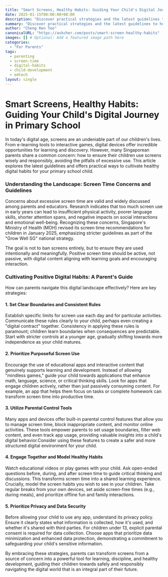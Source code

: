 ```yaml
---
title: "Smart Screens, Healthy Habits: Guiding Your Child's Digital Journey in Primary School"
date: 2025-01-15T00:00:00+08:00
description: "Discover practical strategies and the latest guidelines to help you cultivate healthy digital habits and responsible screen use for your primary school child."
summary: "Discover practical strategies and the latest guidelines to help you cultivate healthy digital habits and responsible screen use for your primary school child."
author: "Cheng Ren Teo"
canonicalURL: "https://askcher.com/posts/smart-screen-healthy-habits"
images: [] # Optional: Add a featured image path here
categories:
  - "For Parents"
tags:
  - parenting
  - screen-time
  - digital-habits
  - child-development
  - edtech
layout: single
---
```


# Smart Screens, Healthy Habits: Guiding Your Child's Digital Journey in Primary School

In today's digital age, screens are an undeniable part of our children's lives. From e-learning tools to interactive games, digital devices offer incredible opportunities for learning and discovery. However, many Singaporean parents share a common concern: how to ensure their children use screens wisely and responsibly, avoiding the pitfalls of excessive use. This article explores the latest guidelines and offers practical ways to cultivate healthy digital habits for your primary school child.

### Understanding the Landscape: Screen Time Concerns and Guidelines

Concerns about excessive screen time are valid and widely discussed among parents and educators. Research indicates that too much screen use in early years can lead to insufficient physical activity, poorer language skills, shorter attention spans, and negative impacts on social interactions and emotional well-being. Recognizing these concerns, Singapore's Ministry of Health (MOH) revised its screen time recommendations for children in January 2025, emphasizing stricter guidelines as part of the "Grow Well SG" national strategy.

The goal is not to ban screens entirely, but to ensure they are used intentionally and meaningfully. Positive screen time should be active, not passive, with digital content aligning with learning goals and encouraging interaction.

### Cultivating Positive Digital Habits: A Parent's Guide

How can parents navigate this digital landscape effectively? Here are key strategies:

#### 1. Set Clear Boundaries and Consistent Rules
Establish specific limits for screen use each day and for particular activities. Communicate these rules clearly to your child, perhaps even creating a "digital contract" together. Consistency in applying these rules is paramount; children learn boundaries when consequences are predictable. Start with stricter controls at a younger age, gradually shifting towards more independence as your child matures.

#### 2. Prioritize Purposeful Screen Use
Encourage the use of educational apps and interactive content that genuinely supports learning and development. Instead of allowing "mindless games," guide your child towards applications that enhance math, language, science, or critical thinking skills. Look for apps that engage children actively, rather than just passively consuming content. For example, an app that helps them focus on tasks or complete homework can transform screen time into productive time.

#### 3. Utilize Parental Control Tools
Many apps and devices offer built-in parental control features that allow you to manage screen time, block inappropriate content, and monitor online activities. These tools empower parents to set usage boundaries, filter web content, and even track app usage, providing valuable insights into a child's digital behavior.Consider using these features to create a safer and more structured digital environment for your child.

#### 4. Engage Together and Model Healthy Habits
Watch educational videos or play games with your child. Ask open-ended questions before, during, and after screen time to guide critical thinking and discussions. This transforms screen time into a shared learning experience. Crucially, model the screen habits you wish to see in your children. Take regular breaks from your own devices, set aside screen-free times (e.g., during meals), and prioritize offline fun and family interactions.

#### 5. Prioritize Privacy and Data Security
Before allowing your child to use any app, understand its privacy policy. Ensure it clearly states what information is collected, how it's used, and whether it's shared with third parties. For children under 13, explicit parental consent is required for data collection. Choose apps that prioritize data minimization and enhanced data protection, demonstrating a commitment to safeguarding your child's sensitive information.

By embracing these strategies, parents can transform screens from a source of concern into a powerful tool for learning, discipline, and healthy development, guiding their children towards safely and responsibly navigating the digital world that is an integral part of their future.
